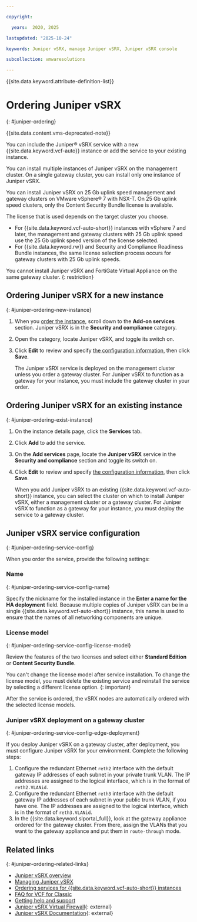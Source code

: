 ```yaml
---

copyright:

  years:  2020, 2025

lastupdated: "2025-10-24"

keywords: Juniper vSRX, manage Juniper vSRX, Juniper vSRX console

subcollection: vmwaresolutions

---
```


{{site.data.keyword.attribute-definition-list}}

# Ordering Juniper vSRX
{: #juniper-ordering}

{{site.data.content.vms-deprecated-note}}

You can include the Juniper® vSRX service with a new {{site.data.keyword.vcf-auto}} instance or add the service to your existing instance.

You can install multiple instances of Juniper vSRX on the management cluster. On a single gateway cluster, you can install only one instance of Juniper vSRX.

You can install Juniper vSRX on 25 Gb uplink speed management and gateway clusters on VMware vSphere® 7 with NSX-T. On 25 Gb uplink speed clusters, only the Content Security Bundle license is available.

The license that is used depends on the target cluster you choose.

* For {{site.data.keyword.vcf-auto-short}} instances with vSphere 7 and later, the management and gateway clusters with 25 Gb uplink speed use the 25 Gb uplink speed version of the license selected.
* For {{site.data.keyword.rw}} and Security and Compliance Readiness Bundle instances, the same license selection process occurs for gateway clusters with 25 Gb uplink speeds.

You cannot install Juniper vSRX and FortiGate Virtual Appliance on the same gateway cluster.
{: restriction}

## Ordering Juniper vSRX for a new instance
{: #juniper-ordering-new-instance}

1. When you [order the instance](/docs/vmwaresolutions?topic=vmwaresolutions-vc_orderinginstance-procedure), scroll down to the **Add-on services** section. Juniper vSRX is in the **Security and compliance** category.
2. Open the category, locate Juniper vSRX, and toggle its switch on.
3. Click **Edit** to review and specify [the configuration information](/docs/vmwaresolutions?topic=vmwaresolutions-juniper-ordering#juniper-ordering-service-config), then click **Save**.

   The Juniper vSRX service is deployed on the management cluster unless you order a gateway cluster. For Juniper vSRX to function as a gateway for your instance, you must include the gateway cluster in your order.

## Ordering Juniper vSRX for an existing instance
{: #juniper-ordering-exist-instance}

1. On the instance details page, click the **Services** tab.
2. Click **Add** to add the service.
3. On the **Add services** page, locate the **Juniper vSRX** service in the **Security and compliance** section and toggle its switch on.
4. Click **Edit** to review and specify [the configuration information](/docs/vmwaresolutions?topic=vmwaresolutions-juniper-ordering#juniper-ordering-service-config), then click **Save**.

   When you add Juniper vSRX to an existing {{site.data.keyword.vcf-auto-short}} instance, you can select the cluster on which to install Juniper vSRX, either a management cluster or a gateway cluster. For Juniper vSRX to function as a gateway for your instance, you must deploy the service to a gateway cluster.

## Juniper vSRX service configuration
{: #juniper-ordering-service-config}

When you order the service, provide the following settings:

### Name
{: #juniper-ordering-service-config-name}

Specify the nickname for the installed instance in the **Enter a name for the HA deployment** field. Because multiple copies of Juniper vSRX can be in a single {{site.data.keyword.vcf-auto-short}} instance, this name is used to ensure that the names of all networking components are unique.

### License model
{: #juniper-ordering-service-config-license-model}

Review the features of the two licenses and select either **Standard Edition** or **Content Security Bundle**.

You can't change the license model after service installation. To change the license model, you must delete the existing service and reinstall the service by selecting a different license option.
{: important}

After the service is ordered, the vSRX nodes are automatically ordered with the selected license models.

### Juniper vSRX deployment on a gateway cluster
{: #juniper-ordering-service-config-edge-deployment}

If you deploy Juniper vSRX on a gateway cluster, after deployment, you must configure Juniper vSRX for your environment. Complete the following steps:

1. Configure the redundant Ethernet `reth2` interface with the default gateway IP addresses of each subnet in your private trunk VLAN. The IP addresses are assigned to the logical interface, which is in the format of `reth2.VLANid`.
2. Configure the redundant Ethernet `reth3` interface with the default gateway IP addresses of each subnet in your public trunk VLAN, if you have one. The IP addresses are assigned to the logical interface, which is in the format of `reth3.VLANid`.
3. In the {{site.data.keyword.slportal_full}}, look at the gateway appliance ordered for the gateway cluster. From there, assign the VLANs that you want to the gateway appliance and put them in `route-through` mode.

## Related links
{: #juniper-ordering-related-links}

* [Juniper vSRX overview](/docs/vmwaresolutions?topic=vmwaresolutions-juniper-overview)
* [Managing Juniper vSRX](/docs/vmwaresolutions?topic=vmwaresolutions-juniper-managing)
* [Ordering services for {{site.data.keyword.vcf-auto-short}} instances](/docs/vmwaresolutions?topic=vmwaresolutions-vc_addingservices)
* [FAQ for VCF for Classic](/docs/vmwaresolutions?topic=vmwaresolutions-faq-vmwaresolutions)
* [Getting help and support](/docs/vmwaresolutions?topic=vmwaresolutions-trbl_support)
* [Juniper vSRX Virtual Firewall](https://www.juniper.net/us/en/products/security/srx-series/vsrx-virtual-firewall.html){: external}
* [Juniper vSRX Documentation](https://www.juniper.net/documentation/product/us/en/vsrx/){: external}
